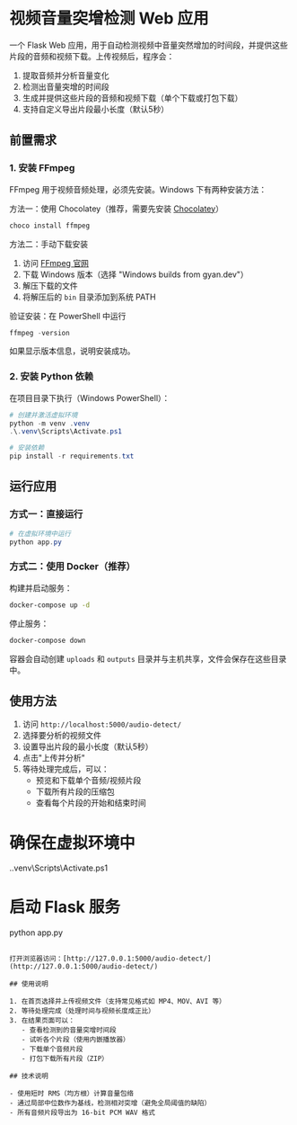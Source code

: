 # 视频音量突增检测 Web 应用

一个 Flask Web 应用，用于自动检测视频中音量突然增加的时间段，并提供这些片段的音频和视频下载。上传视频后，程序会：

1. 提取音频并分析音量变化
2. 检测出音量突增的时间段
3. 生成并提供这些片段的音频和视频下载（单个下载或打包下载）
4. 支持自定义导出片段最小长度（默认5秒）

## 前置需求

### 1. 安装 FFmpeg

FFmpeg 用于视频音频处理，必须先安装。Windows 下有两种安装方法：

方法一：使用 Chocolatey（推荐，需要先安装 [Chocolatey](https://chocolatey.org/install)）

```powershell
choco install ffmpeg
```

方法二：手动下载安装

1. 访问 [FFmpeg 官网](https://ffmpeg.org/download.html)
2. 下载 Windows 版本（选择 "Windows builds from gyan.dev"）
3. 解压下载的文件
4. 将解压后的 `bin` 目录添加到系统 PATH

验证安装：在 PowerShell 中运行

```powershell
ffmpeg -version
```

如果显示版本信息，说明安装成功。

### 2. 安装 Python 依赖

在项目目录下执行（Windows PowerShell）：
```powershell
# 创建并激活虚拟环境
python -m venv .venv
.\.venv\Scripts\Activate.ps1

# 安装依赖
pip install -r requirements.txt
```

## 运行应用

### 方式一：直接运行

```powershell
# 在虚拟环境中运行
python app.py
```

### 方式二：使用 Docker（推荐）

构建并启动服务：

```bash
docker-compose up -d
```

停止服务：

```bash
docker-compose down
```

容器会自动创建 `uploads` 和 `outputs` 目录并与主机共享，文件会保存在这些目录中。

## 使用方法

1. 访问 `http://localhost:5000/audio-detect/`
2. 选择要分析的视频文件
3. 设置导出片段的最小长度（默认5秒）
4. 点击"上传并分析"
5. 等待处理完成后，可以：
   - 预览和下载单个音频/视频片段
   - 下载所有片段的压缩包
   - 查看每个片段的开始和结束时间
# 确保在虚拟环境中
.\.venv\Scripts\Activate.ps1

# 启动 Flask 服务
python app.py
```

打开浏览器访问：[http://127.0.0.1:5000/audio-detect/](http://127.0.0.1:5000/audio-detect/)

## 使用说明

1. 在首页选择并上传视频文件（支持常见格式如 MP4、MOV、AVI 等）
2. 等待处理完成（处理时间与视频长度成正比）
3. 在结果页面可以：
   - 查看检测到的音量突增时间段
   - 试听各个片段（使用内嵌播放器）
   - 下载单个音频片段
   - 打包下载所有片段（ZIP）

## 技术说明

- 使用短时 RMS（均方根）计算音量包络
- 通过局部中位数作为基线，检测相对突增（避免全局阈值的缺陷）
- 所有音频片段导出为 16-bit PCM WAV 格式
